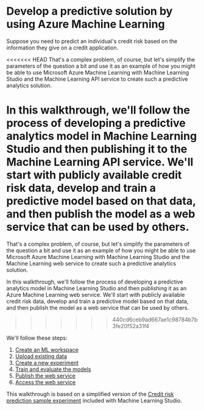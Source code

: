 <properties 
	pageTitle="Develop a predictive solution with Machine Learning | Azure" 
	description="Walkthrough of how to create a predictive analytics experiment in Azure Machine Learning Studio" 
	services="machine-learning" 
	documentationCenter="" 
	authors="garyericson" 
	manager="paulettm" 
	editor="cgronlun"/>

<tags 
	ms.service="machine-learning" 
	ms.workload="data-services" 
	ms.tgt_pltfrm="na" 
	ms.devlang="na" 
	ms.topic="article" 
	ms.date="08/06/2014" 
	ms.author="garye"/>


# Develop a predictive solution by using Azure Machine Learning
 
Suppose you need to predict an individual's credit risk based on the information they give on a credit application.  

<<<<<<< HEAD
That's a complex problem, of course, but let's simplify the parameters of the question a bit and use it as an example of how you might be able to use Microsoft Azure Machine Learning with Machine Learning Studio and the Machine Learning API service to create such a predictive analytics solution.  

In this walkthrough, we'll follow the process of developing a predictive analytics model in Machine Learning Studio and then publishing it to the Machine Learning API service. We'll start with publicly available credit risk data, develop and train a predictive model based on that data, and then publish the model as a web service that can be used by others.  
=======
That's a complex problem, of course, but let's simplify the parameters of the question a bit and use it as an example of how you might be able to use Microsoft Azure Machine Learning with Machine Learning Studio and the Machine Learning web service to create such a predictive analytics solution.  

In this walkthrough, we'll follow the process of developing a predictive analytics model in Machine Learning Studio and then publishing it as an Azure Machine Learning web service. We'll start with publicly available credit risk data, develop and train a predictive model based on that data, and then publish the model as a web service that can be used by others.  
>>>>>>> 440cd6ceb9ad667ae1c98784b7b3fe20f52a31f4

We'll follow these steps:  

1.	[Create an ML workspace][create-workspace]
2.	[Upload existing data][upload-data]
3.	[Create a new experiment][create-new]
4.	[Train and evaluate the models][train-models]
5.	[Publish the web service][publish]
6.	[Access the web service][access-ws]

[create-workspace]: ../machine-learning-walkthrough-1-create-ml-workspace/
[upload-data]: ../machine-learning-walkthrough-2-upload-data/
[create-new]: ../machine-learning-walkthrough-3-create-new-experiment/
[train-models]: ../machine-learning-walkthrough-4-train-and-evaluate-models/
[publish]: ../machine-learning-walkthrough-5-publish-web-service/
[access-ws]: ../machine-learning-walkthrough-6-access-web-service/

This walkthrough is based on a simplified version of the 
[Credit risk prediction sample experiment][risk] included with Machine Learning Studio.

[risk]: ../machine-learning-sample-credit-risk-prediction/
